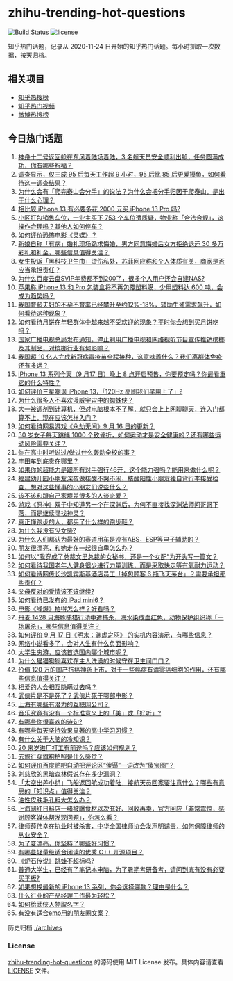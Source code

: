 # zhihu-trending-hot-questions

[![Build Status](https://github.com/justjavac/zhihu-trending-hot-questions/workflows/ci/badge.svg?branch=master)](https://github.com/justjavac/zhihu-trending-hot-questions/actions)
[![license](https://img.shields.io/github/license/justjavac/zhihu-trending-hot-questions)](https://github.com/justjavac/zhihu-trending-hot-questions/blob/master/LICENSE)

知乎热门话题，记录从 2020-11-24 日开始的知乎热门话题。每小时抓取一次数据，按天[归档](./archives)。

## 相关项目

- [知乎热搜榜](https://github.com/justjavac/zhihu-trending-top-search)
- [知乎热门视频](https://github.com/justjavac/zhihu-trending-hot-video)
- [微博热搜榜](https://github.com/justjavac/weibo-trending-hot-search)

## 今日热门话题

<!-- BEGIN -->
<!-- 最后更新时间 Sat Sep 18 2021 04:18:50 GMT+0800 (China Standard Time) -->

1. [神舟十二号返回舱在东风着陆场着陆，3 名航天员安全顺利出舱，任务圆满成功，你有哪些祝福？](https://www.zhihu.com/question/486903558)
1. [调查显示，仅三成 95 后每天工作超 9 小时，95 后比 85 后更爱摸鱼，如何看待这一调查结果？](https://www.zhihu.com/question/487345838)
1. [为什么会有「爬完泰山会分手」的说法？为什么会把分手归因于爬泰山，是出于什么心理？](https://www.zhihu.com/question/446705543)
1. [相比较 iPhone 13 有必要多花 2000 元买 iPhone 13 Pro 吗?](https://www.zhihu.com/question/486972280)
1. [小区打包销售车位，一业主买下 753 个车位遭质疑，物业称「合法合规」，这操作合理吗？其他人如何停车？](https://www.zhihu.com/question/487008104)
1. [如何评价恐怖电影《灵媒》？](https://www.zhihu.com/question/448539174)
1. [新娘自称「有病」婚礼现场跪求悔婚，男方同意悔婚后女方拒绝退还 30 多万彩礼和礼金，哪些信息值得关注？](https://www.zhihu.com/question/487396480)
1. [女生投诉「黑科技卫生巾」烫伤私处，苏菲回应称和个人体质有关，商家是否应当承担责任？](https://www.zhihu.com/question/487394477)
1. [为什么百度云盘SVIP年费都不到200了，很多个人用户还会自建NAS?](https://www.zhihu.com/question/420273850)
1. [苹果称 iPhone 13 和 Pro 包装盒将不再包覆塑料膜，少用塑料达 600 吨，会成为趋势吗？](https://www.zhihu.com/question/487009832)
1. [我国育龄夫妇的不孕不育率已经攀升至约12%-18%，辅助生殖需求飙升，如何看待这种现象？](https://www.zhihu.com/question/486954863)
1. [如何看待月饼在年轻群体中越来越不受欢迎的现象？平时你会想到买月饼吃吗？](https://www.zhihu.com/question/485591001)
1. [国家广播电视总局发布通知，停止利用广播电视和网络视听节目宣传推销槟榔及其制品，对槟榔行业有何影响？](https://www.zhihu.com/question/487493123)
1. [我国超 10 亿人完成新冠病毒疫苗全程接种，这意味着什么？我们离群体免疫还有多远？](https://www.zhihu.com/question/487217704)
1. [iPhone 13 系列今天（9 月17 日）晚上 8 点开启预售，你要预定吗？你最看重它的什么特性？](https://www.zhihu.com/question/487434140)
1. [如何评价三星嘲讽 iPhone 13，「120Hz 高刷我们早用上了」?](https://www.zhihu.com/question/486938897)
1. [为什么很多人不喜欢漫威宇宙中的蜘蛛侠？](https://www.zhihu.com/question/374194759)
1. [大一被调剂到计算机，但对电脑根本不了解，就只会上上网聊聊天，连入门都算不上，现在应该怎样入门？](https://www.zhihu.com/question/479300955)
1. [如何看待网易游戏《永劫无间》9 月 16 日的更新？](https://www.zhihu.com/question/487142869)
1. [30 岁女子每天跳绳 1000 个致骨折，如何运动才是安全健康的？还有哪些运动风险需要关注？](https://www.zhihu.com/question/486752172)
1. [你在高中时听说过/做过什么轰动全校的事？](https://www.zhihu.com/question/319923069)
1. [丰田车到底贵在哪里？](https://www.zhihu.com/question/461630432)
1. [如果你的超能力是跟所有对手强行46开，这个能力强吗？能用来做什么呢？](https://www.zhihu.com/question/476362902)
1. [福建幼儿园小朋友深夜做核酸不哭不闹，核酸阳性小朋友独自背行李接受检查，想对这些懂事的小朋友们说些什么？](https://www.zhihu.com/question/487238728)
1. [该不该和跟自己家境差很多的人谈恋爱？](https://www.zhihu.com/question/487323670)
1. [游戏《原神》双子中知道另一个在深渊后，为何不直接找深渊法师问哥哥下落，而是继续寻找神灵？](https://www.zhihu.com/question/485034912)
1. [真正懂跑步的人，都买了什么样的跑步鞋？](https://www.zhihu.com/question/475060356)
1. [为什么我没有少女感?](https://www.zhihu.com/question/437488060)
1. [为什么人们都认为最好的赛道用车是没有ABS，ESP等电子辅助的？](https://www.zhihu.com/question/486369876)
1. [朋友很漂亮，和她走在一起很自卑怎么办？](https://www.zhihu.com/question/486363519)
1. [如何以“我穿成了总裁文里总裁的女秘书，还是一个女配”为开头写一篇文？](https://www.zhihu.com/question/381369185)
1. [如何看待我国老年人健身很少进行力量训练，而是采取快走等有氧耐力运动？](https://www.zhihu.com/question/484848451)
1. [如何看待网传长沙凯宾斯基酒店员工「掉包顾客 6 瓶飞天茅台」？需要承担那些责任？](https://www.zhihu.com/question/485874979)
1. [父母反对的爱情该不该继续?](https://www.zhihu.com/question/484844509)
1. [如何看待已发布的 iPad mini6？](https://www.zhihu.com/question/483103417)
1. [电影《峰爆》拍得怎么样？好看吗？](https://www.zhihu.com/question/486231829)
1. [丹麦 1428 只海豚捕猎行动中遭捕杀，海水染成血红色，动物保护组织称「一场屠杀」，哪些信息值得关注？](https://www.zhihu.com/question/486715589)
1. [如何评价 9 月 17 日《明末：渊虚之羽》 的实机内容演示，有哪些信息？](https://www.zhihu.com/question/487480544)
1. [网络小说看多了，会对人生有什么负面影响？](https://www.zhihu.com/question/434364269)
1. [大学生穷游，应该首选国内哪个城市呢？](https://www.zhihu.com/question/481768877)
1. [为什么猫猫狗狗喜欢在主人洗澡的时候守在卫生间门口？](https://www.zhihu.com/question/20194393)
1. [价值 120 万的国产抗癌神药上市，对于一些癌症有清零癌细胞的作用，还有哪些信息值得关注？](https://www.zhihu.com/question/487048154)
1. [相爱的人会相互隐瞒过去吗？](https://www.zhihu.com/question/36380039)
1. [武侠片是不是死了？武侠片死于哪部电影？](https://www.zhihu.com/question/19633656)
1. [上海有哪些有潜力的互联网公司？](https://www.zhihu.com/question/298113973)
1. [音乐究竟有没有一个标准意义上的「美」或「好听」?](https://www.zhihu.com/question/486744270)
1. [有哪些你很喜欢的诗句?](https://www.zhihu.com/question/484521693)
1. [有哪些每天坚持效果显著的高中学习习惯？](https://www.zhihu.com/question/47351966)
1. [有什么关于大脑的冷知识？](https://www.zhihu.com/question/38116139)
1. [20 来岁进厂打工有前途吗？应该如何规划？](https://www.zhihu.com/question/482051694)
1. [去旅行穿旗袍拍照是什么感觉？](https://www.zhihu.com/question/40431112)
1. [如何评价百度贴吧自动把评论区“傻逼”一词改为“傻宝图”？](https://www.zhihu.com/question/486910251)
1. [刘慈欣的黑暗森林假说存在多少漏洞？](https://www.zhihu.com/question/451440009)
1. [「太空出差小组」飞船返回舱成功着陆，接航天员回家要注意什么？哪些有意思的「知识点」值得关注？](https://www.zhihu.com/question/487160541)
1. [油性皮肤毛孔粗大怎么办？](https://www.zhihu.com/question/271786586)
1. [上海网红日料店一绪被曝食材以次充好、回收再卖，官方回应「非常震惊，感谢顾客媒体帮发现问题」，你怎么看？](https://www.zhihu.com/question/486860382)
1. [律师薛伟幸在执业时被杀害，中华全国律师协会发声明谴责，如何保障律师的从业安全？](https://www.zhihu.com/question/486749468)
1. [为了变漂亮，你坚持了哪些好习惯？](https://www.zhihu.com/question/268216399)
1. [有哪些轻量级适合阅读的优秀 C++ 开源项目？](https://www.zhihu.com/question/40131963)
1. [《炉石传说》跳蛙不超标吗?](https://www.zhihu.com/question/486829367)
1. [普通大学生，已经有了笔记本电脑，为了暑期考研备考，请问到底有没有必要买平板?](https://www.zhihu.com/question/472324722)
1. [如果想换最新的 iPhone 13 系列，你会选择哪款？理由是什么？](https://www.zhihu.com/question/486917866)
1. [什么行业的产品经理工作最为轻松？](https://www.zhihu.com/question/475147237)
1. [如何给武侠人物取名字？](https://www.zhihu.com/question/31368962)
1. [有没有适合emo用的朋友圈文案？](https://www.zhihu.com/question/482216799)

<!-- END -->

历史归档 [./archives](./archives)

### License

[zhihu-trending-hot-questions](https://github.com/justjavac/zhihu-trending-hot-questions)
的源码使用 MIT License 发布。具体内容请查看 [LICENSE](./LICENSE) 文件。
